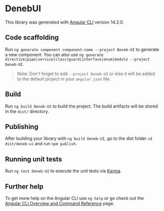 # DenebUI

This library was generated with [Angular CLI](https://github.com/angular/angular-cli) version 14.2.0.

## Code scaffolding

Run `ng generate component component-name --project Deneb-UI` to generate a new component. You can also use `ng generate directive|pipe|service|class|guard|interface|enum|module --project Deneb-UI`.
> Note: Don't forget to add `--project Deneb-UI` or else it will be added to the default project in your `angular.json` file. 

## Build

Run `ng build Deneb-UI` to build the project. The build artifacts will be stored in the `dist/` directory.

## Publishing

After building your library with `ng build Deneb-UI`, go to the dist folder `cd dist/deneb-ui` and run `npm publish`.

## Running unit tests

Run `ng test Deneb-UI` to execute the unit tests via [Karma](https://karma-runner.github.io).

## Further help

To get more help on the Angular CLI use `ng help` or go check out the [Angular CLI Overview and Command Reference](https://angular.io/cli) page.
